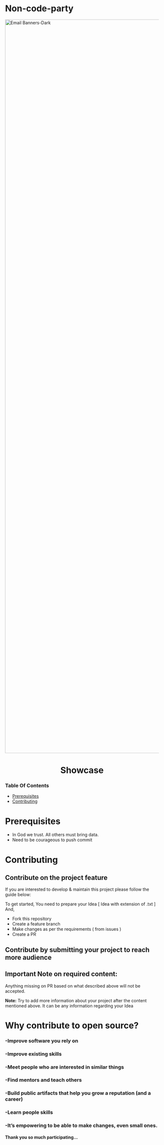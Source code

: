 # Non-code-party
<img width="2400" alt="Email Banners-Dark" src="https://user-images.githubusercontent.com/88783614/193306704-3da55ba0-8ca8-4ded-b944-c9db9e19161d.png">

<h1 align="center" style="border: 0;"> Showcase </h1>

### Table Of Contents

-   [Prerequisites](#Prerequisites)
-   [Contributing](#Contributing)

# Prerequisites

- In God we trust. All others must bring data.
- Need to be courageous to push commit

# Contributing

## Contribute on the project feature

If you are interested to develop & maintain this project please follow the guide below:

To get started,
You need to prepare your Idea [ Idea with extension of .txt ]
And,

- Fork this repository
- Create a feature branch
- Make changes as per the requirements ( from issues )
- Create a PR

## Contribute by submitting your project to reach more audience


## Important Note on required content:

Anything missing on PR based on what described above will not be accepted.


**Note:** Try to add more information about your project after the content mentioned above. It can be any information regarding your Idea

# Why contribute to open source?

### -Improve software you rely on
### -Improve existing skills
### -Meet people who are interested in similar things
### -Find mentors and teach others
### -Build public artifacts that help you grow a reputation (and a career)
### -Learn people skills
### -It’s empowering to be able to make changes, even small ones.

#### Thank you so much participating...


